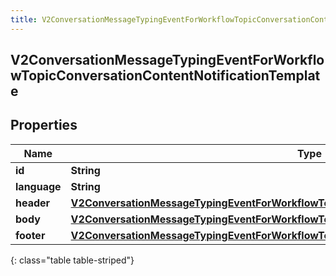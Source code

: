 ```yaml
---
title: V2ConversationMessageTypingEventForWorkflowTopicConversationContentNotificationTemplate
---
```


## V2ConversationMessageTypingEventForWorkflowTopicConversationContentNotificationTemplate

## Properties

| Name         | Type                                                                                                                                                                                                         | Description | Notes      |
| ------------ | ------------------------------------------------------------------------------------------------------------------------------------------------------------------------------------------------------------ | ----------- | ---------- |
| **id**       | <!----><!---->**String**<!---->                                                                                                                                                                              |             | [optional] |
| **language** | <!----><!---->**String**<!---->                                                                                                                                                                              |             | [optional] |
| **header**   | <!----><!---->[**V2ConversationMessageTypingEventForWorkflowTopicConversationNotificationTemplateHeader**](V2ConversationMessageTypingEventForWorkflowTopicConversationNotificationTemplateHeader.md)<!----> |             | [optional] |
| **body**     | <!----><!---->[**V2ConversationMessageTypingEventForWorkflowTopicConversationNotificationTemplateBody**](V2ConversationMessageTypingEventForWorkflowTopicConversationNotificationTemplateBody.md)<!---->     |             | [optional] |
| **footer**   | <!----><!---->[**V2ConversationMessageTypingEventForWorkflowTopicConversationNotificationTemplateFooter**](V2ConversationMessageTypingEventForWorkflowTopicConversationNotificationTemplateFooter.md)<!----> |             | [optional] |

{: class="table table-striped"}
